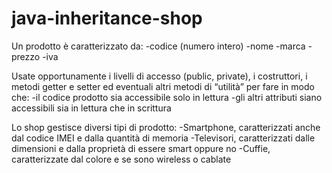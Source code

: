 # java-inheritance-shop
 
Un prodotto è caratterizzato da:
-codice (numero intero)
-nome
-marca
-prezzo
-iva

Usate opportunamente i livelli di accesso (public, private), i costruttori, i metodi getter e setter ed eventuali altri metodi di “utilità” per fare in modo che:
-il codice prodotto sia accessibile solo in lettura
-gli altri attributi siano accessibili sia in lettura che in scrittura

Lo shop gestisce diversi tipi di prodotto:
-Smartphone, caratterizzati anche dal codice IMEI e dalla quantità di memoria
-Televisori, caratterizzati dalle dimensioni e dalla proprietà di essere smart oppure no
-Cuffie, caratterizzate dal colore e se sono wireless o cablate
